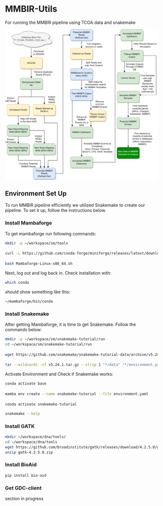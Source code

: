 # MMBIR-Utils
For running the MMBIR pipeline using TCGA data and snakemake

![Pipeline Diagram](https://github.com/tvarovski/MMBIR-Utils/blob/main/MMBIR-pipeline.png)

## Environment Set Up
To run MMBIR pipeline efficiently we utilized Snakemake to create our pipeline. To set it up, follow the instructions below.

### Install Mambaforge

To get mambaforge run following commands:
```bash
mkdir -p ~/workspace/sm/tools

curl -L https://github.com/conda-forge/miniforge/releases/latest/download/Mambaforge-Linux-x86_64.sh -o Mambaforge-Linux-x86_64.sh 

bash Mambaforge-Linux-x86_64.sh

```
Next, log out and log back in. Check installation with:

```bash
which conda
```
should show something like this:
```bash
~/mambaforge/bin/conda
```

### Install Snakemake
After getting Mambaforge, it is time to get Snakemake. Follow the commands below:

```bash
mkdir -p ~/workspace/sm/snakemake-tutorial/run
cd ~/workspace/sm/snakemake-tutorial/run

wget https://github.com/snakemake/snakemake-tutorial-data/archive/v5.24.1.tar.gz

tar --wildcards -xf v5.24.1.tar.gz --strip 1 "*/data" "*/environment.yaml"
```

Activate Environment and Check if Snakemake works:
```bash
conda activate base

mamba env create --name snakemake-tutorial --file environment.yaml

conda activate snakemake-tutorial
```

```bash
snakemake --help
```


### Install GATK

```bash
mkdir ~/workspace/dna/tools/
cd ~/workspace/dna/tools
wget https://github.com/broadinstitute/gatk/releases/download/4.2.5.0/gatk-4.2.5.0.zip
unzip gatk-4.2.5.0.zip
```

### Install BioAid

```bash
pip install bio-aid
```
### Get GDC-client

section in progress

